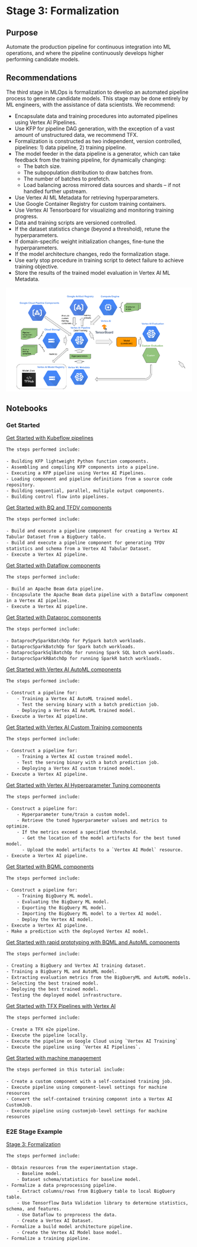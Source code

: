 # Stage 3: Formalization

## Purpose

Automate the production pipeline for continuous integration into ML operations, and where the pipeline continuously develops higher performing candidate models.


## Recommendations  

The third stage in MLOps is formalization to develop an automated pipeline process to generate candidate models. This stage may be done entirely by ML engineers, with the assistance of data scientists. We recommend:

- Encapsulate data and training procedures into automated pipelines using Vertex AI Pipelines.
- Use KFP for pipeline DAG generation, with the exception of a vast amount of unstructured data, we recommend TFX.
- Formalization is constructed as two independent, version controlled, pipelines: 1) data pipeline, 2) training pipeline.
- The model feeder in the data pipeline is a generator, which can take feedback from the training pipeline, for dynamically changing:
  - The batch size.
  - The subpopulation distribution to draw batches from.
  - The number of batches to prefetch.
  - Load balancing across mirrored data sources and shards – if not handled further upstream.
- Use Vertex AI ML Metadata for retrieving hyperparameters.
- Use Google Container Registry for custom training containers.
- Use Vertex AI Tensorboard for visualizing and monitoring training progress.
- Data and training scripts are versioned controlled.
- If the dataset statistics change (beyond a threshold), retune the hyperparameters.
- If domain-specific weight initialization changes, fine-tune the hyperparameters.
- If the model architecture changes, redo the formalization stage.
- Use early stop procedure in training script to detect failure to achieve training objective.
- Store the results of the trained model evaluation in Vertex AI ML Metadata.

<img src='stage3v3.png'>

## Notebooks

### Get Started

[Get Started with Kubeflow pipelines](get_started_with_kubeflow_pipelines.ipynb)

```
The steps performed include:

- Building KFP lightweight Python function components.
- Assembling and compiling KFP components into a pipeline.
- Executing a KFP pipeline using Vertex AI Pipelines.
- Loading component and pipeline definitions from a source code repository.
- Building sequential, parallel, multiple output components.
- Building control flow into pipelines.
```

[Get Started with BQ and TFDV components](get_started_with_bq_tfdv_pipeline_components.ipynb)

```
The steps performed include:

- Build and execute a pipeline component for creating a Vertex AI Tabular Dataset from a BigQuery table.
- Build and execute a pipeline component for generating TFDV statistics and schema from a Vertex AI Tabular Dataset.
- Execute a Vertex AI pipeline.
```

[Get Started with Dataflow components](get_started_with_dataflow_pipeline_components.ipynb)

```
The steps performed include:

- Build an Apache Beam data pipeline.
- Encapsulate the Apache Beam data pipeline with a Dataflow component in a Vertex AI pipeline.
- Execute a Vertex AI pipeline.
```

[Get Started with Dataproc components](get_started_with_dataproc_pipeline_components.ipynb)

```
The steps performed include:

- DataprocPySparkBatchOp for PySpark batch workloads.
- DataprocSparkBatchOp for Spark batch workloads.
- DataprocSparkSqlBatchOp for running Spark SQL batch workloads.
- DataprocSparkRBatchOp for running SparkR batch workloads.
```

[Get Started with Vertex AI AutoML components](get_started_with_automl_pipeline_components.ipynb)

```
The steps performed include:

- Construct a pipeline for:
    - Training a Vertex AI AutoML trained model.
    - Test the serving binary with a batch prediction job.
    - Deploying a Vertex AI AutoML trained model.
- Execute a Vertex AI pipeline.
```

[Get Started with Vertex AI Custom Training components](get_started_with_custom_training_pipeline_components.ipynb)

```
The steps performed include:

- Construct a pipeline for:
    - Training a Vertex AI custom trained model.
    - Test the serving binary with a batch prediction job.
    - Deploying a Vertex AI custom trained model.
- Execute a Vertex AI pipeline.
```

[Get Started with Vertex AI Hyperparameter Tuning components](get_started_with_hpt_pipeline_components.ipynb)

```
The steps performed include:

- Construct a pipeline for:
    - Hyperparameter tune/train a custom model.
    - Retrieve the tuned hyperparameter values and metrics to optimize.
    - If the metrics exceed a specified threshold.
      - Get the location of the model artifacts for the best tuned model.
      - Upload the model artifacts to a `Vertex AI Model` resource.
- Execute a Vertex AI pipeline.
```

[Get Started with BQML components](get_started_with_bqml_pipeline_components.ipynb)

```
The steps performed include:

- Construct a pipeline for:
    - Training BigQuery ML model.
    - Evaluating the BigQuery ML model.
    - Exporting the BigQuery ML model.
    - Importing the BigQuery ML model to a Vertex AI model.
    - Deploy the Vertex AI model.
- Execute a Vertex AI pipeline.
- Make a prediction with the deployed Vertex AI model.
```

[Get Started with rapid prototyping with BQML and AutoML components](get_started_with_rapid_prototyping_bqml_automl.ipynb)


```
The steps performed include:

- Creating a BigQuery and Vertex AI training dataset.
- Training a BigQuery ML and AutoML model.
- Extracting evaluation metrics from the BigQueryML and AutoML models.
- Selecting the best trained model.
- Deploying the best trained model.
- Testing the deployed model infrastructure.
```

[Get Started with TFX Pipelines with Vertex AI](get_started_with_tfx_pipeline.ipynb)

```
The steps performed include:

- Create a TFX e2e pipeline.
- Execute the pipeline locally.
- Execute the pipeline on Google Cloud using `Vertex AI Training`
- Execute the pipeline using `Vertex AI Pipelines`.
```

[Get Started with machine management](get_started_with_machine_management.ipynb)

```
The steps performed in this tutorial include:

- Create a custom component with a self-contained training job.
- Execute pipeline using component-level settings for machine resources
- Convert the self-contained training componnt into a Vertex AI CustomJob.
- Execute pipeline using customjob-level settings for machine resources
```

### E2E Stage Example

[Stage 3: Formalization](mlops_formalization.ipynb)

```
The steps performed include:

- Obtain resources from the experimentation stage.
    - Baseline model.
    - Dataset schema/statistics for baseline model.
- Formalize a data preprocessing pipeline.
    - Extract columns/rows from BigQuery table to local BigQuery table.
    - Use Tensorflow Data Validation library to determine statistics, schema, and features.
    - Use Dataflow to preprocess the data.
    - Create a Vertex AI Dataset.
- Formalize a build model architecture pipeline.
    - Create the Vertex AI Model base model.
- Formalize a training pipeline.
```
